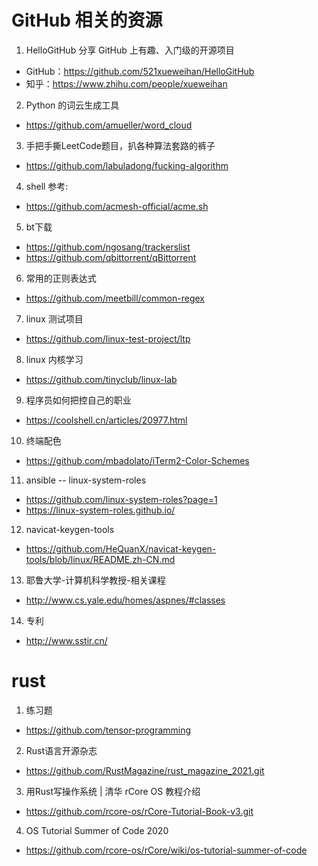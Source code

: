 # GitHub 相关的资源

1. HelloGitHub 分享 GitHub 上有趣、入门级的开源项目
- GitHub：https://github.com/521xueweihan/HelloGitHub
- 知乎：https://www.zhihu.com/people/xueweihan
2. Python 的词云生成工具
- https://github.com/amueller/word_cloud
3. 手把手撕LeetCode题目，扒各种算法套路的裤子
- https://github.com/labuladong/fucking-algorithm
4. shell 参考:
- https://github.com/acmesh-official/acme.sh
5. bt下载
- https://github.com/ngosang/trackerslist
- https://github.com/qbittorrent/qBittorrent
6. 常用的正则表达式
- https://github.com/meetbill/common-regex
7. linux 测试项目
- https://github.com/linux-test-project/ltp
8. linux 内核学习
- https://github.com/tinyclub/linux-lab
9. 程序员如何把控自己的职业
- https://coolshell.cn/articles/20977.html
10. 终端配色
- https://github.com/mbadolato/iTerm2-Color-Schemes
11. ansible  -- linux-system-roles
- https://github.com/linux-system-roles?page=1
- https://linux-system-roles.github.io/
12. navicat-keygen-tools
- https://github.com/HeQuanX/navicat-keygen-tools/blob/linux/README.zh-CN.md
13. 耶鲁大学-计算机科学教授-相关课程
- http://www.cs.yale.edu/homes/aspnes/#classes
14. 专利
- http://www.sstir.cn/

# rust

1. 练习题
- https://github.com/tensor-programming
2. Rust语言开源杂志
- https://github.com/RustMagazine/rust_magazine_2021.git
3. 用Rust写操作系统 | 清华 rCore OS 教程介绍
- https://github.com/rcore-os/rCore-Tutorial-Book-v3.git
4. OS Tutorial Summer of Code 2020
- https://github.com/rcore-os/rCore/wiki/os-tutorial-summer-of-code


